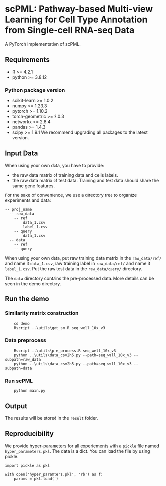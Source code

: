 # scPML: Pathway-based Multi-view Learning for Cell Type Annotation from Single-cell RNA-seq Data
A PyTorch implementation of scPML.

## Requirements
* R >= 4.2.1
* python >= 3.8.12
### Python package version
* scikit-learn >= 1.0.2
* numpy >= 1.23.3
* pytorch >= 1.10.2
* torch-geometric >= 2.0.3
* networkx >= 2.8.4
* pandas >= 1.4.3
* scipy >= 1.9.1
We recommend upgrading all packages to the latest version.


## Input Data
When using your own data, you have to provide:
* the raw data matrix of training data and cells labels.
* the raw data matrix of test data.
Training and test data should share the same gene features.

For the sake of convenience, we use a directory tree to organize experiments and data:
```
-- proj_name
  -- raw_data
    -- ref
        data_1.csv
        label_1.csv
    -- query
        data_1.csv
  -- data
    -- ref
    -- query       
```
When using your own data, put raw training data matrix in the `raw_data/ref/` and name it `data_1.csv`, raw training label in `raw_data/ref/` and name 
it `label_1.csv`. Put the raw test data in the `raw_data/query/` directory.

The `data` directory contains the pre-processed data. More details can be seen in the demo directory.

## Run the demo

### Similarity matrix construction
```
    cd demo
    Rscript ..\utils\get_sm.R seq_well_10x_v3    
```
### Data preprocess
```        
    Rscript ..\utils\pre_process.R seq_well_10x_v3
    python ..\utils\data_csv2h5.py --path=seq_well_10x_v3 --subpath=raw_data
    python ..\utils\data_csv2h5.py --path=seq_well_10x_v3 --subpath=data    
```
### Run scPML
```
    python main.py
```

## Output
The results will be stored in the `result` folder.


## Reproducibility
We provide hyper-parameters for all experiements with a `pickle` file named `hyper_parameters.pkl`. The data is a dict. You can load the file by using pickle. 
```
import pickle as pkl

with open('hyper_paramters.pkl', 'rb') as f:
    params = pkl.load(f)

```
